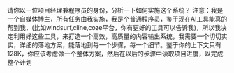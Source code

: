 请你以一位项目经理兼程序员的身份，分析一下如何实施这个系统？
注意：我是一个自媒体博主，所有任务由我实施，我是个普通程序员，鉴于现在AI工具能真的帮到我，(比如windsurf,cline,coze平台，你有更好的工具可以告诉我)，所以我决定利用好这些工具，来打造一个高效，高质量的内容输出系统，我需要一个切切实实，详细的落地方案，能落地到每一个步骤，每一个细节。鉴于你的上下文只有128K，你应该考虑做一个整体方案，然后在以后的步骤中读取项目进度，以完成整个计划


